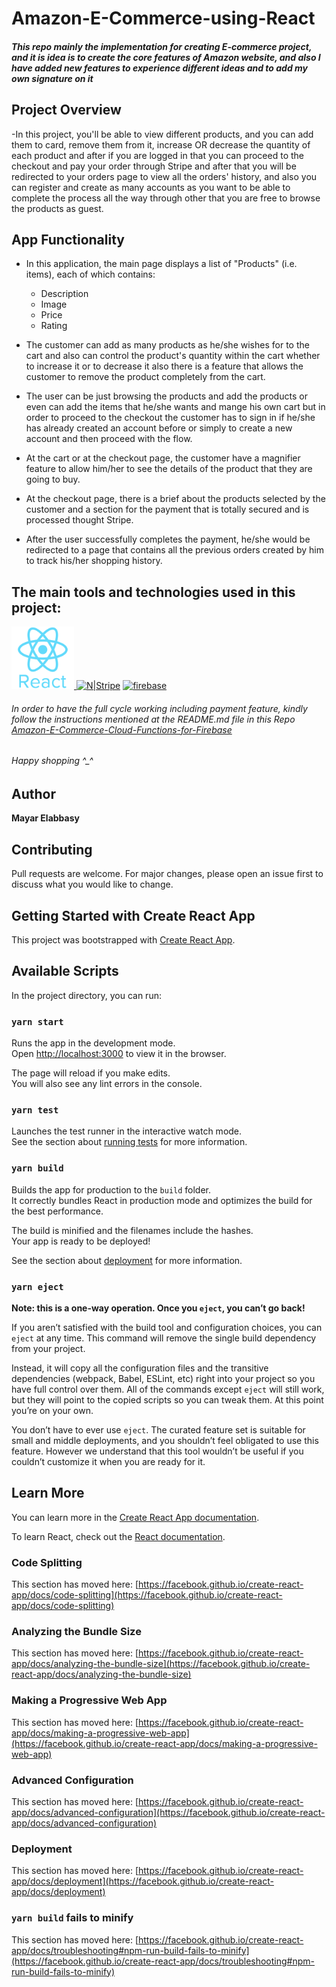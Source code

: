 # Amazon-E-Commerce-using-React

##### This repo mainly the implementation for creating E-commerce project, and it is idea is to create the core features of Amazon website, and also I have added new features to experience different ideas and to add my own signature on it

## Project Overview

-In this project, you'll be able to view different products, and you can add them to card, remove them from it, increase OR decrease the quantity of each product and after if you are logged in that you can proceed to the checkout and pay your order through Stripe and after that you will be redirected to your orders page to view all the orders' history, and also you can register and create as many accounts as you want to be able to complete the process all the way through other that you are free to browse the products as guest.

## App Functionality

- In this application, the main page displays a list of "Products" (i.e. items), each of which contains:
     * Description
     * Image
     * Price
     * Rating
     
- The customer can add as many products as he/she wishes for to the cart and also can control the product's quantity within the cart whether to increase it or to decrease it also there is a feature that allows the customer to remove the product completely from the cart.
     
- The user can be just browsing the products and add the products or even can add the items that he/she wants and mange his own cart but in order to proceed to the checkout the customer has to sign in if he/she has already created an account before or simply to create a new account and then proceed with the flow.

- At the cart or at the checkout page, the customer have a magnifier feature to allow him/her to see the details of the product that they are going to buy.

- At the checkout page, there is a brief about the products selected by the customer and a section for the payment that is totally secured and is processed thought Stripe.

- After the user successfully completes the payment, he/she would be redirected to a page that contains all the previous orders created by him to track his/her shopping history.

## The main tools and technologies used in this project:

<a href="https://reactjs.org/" target="_blank" rel="noreferrer"> <img src="https://raw.githubusercontent.com/devicons/devicon/master/icons/react/react-original-wordmark.svg" alt="react" width="100" height="100"/> </a> [![N|Stripe](https://upload.wikimedia.org/wikipedia/commons/thumb/b/ba/Stripe_Logo%2C_revised_2016.svg/200px-Stripe_Logo%2C_revised_2016.svg.png)](https://stripe.com/en-gb-us)  <a href="https://firebase.google.com/" target="_blank" rel="noreferrer"> <img src="https://www.vectorlogo.zone/logos/firebase/firebase-icon.svg" alt="firebase" width="100" height="100"/> </a>


###### In order to have the full cycle working including payment feature, kindly follow the instructions mentioned at the README.md file in this Repo  [Amazon-E-Commerce-Cloud-Functions-for-Firebase](https://github.com/Mayar-Elabbasy/Amazon-E-Commerce-Cloud-Functions-for-Firebase)

###### Happy shopping ^_^

## Author
**Mayar Elabbasy**

## Contributing
Pull requests are welcome. For major changes, please open an issue first to discuss what you would like to change.


## Getting Started with Create React App

This project was bootstrapped with [Create React App](https://github.com/facebook/create-react-app).

## Available Scripts

In the project directory, you can run:

### `yarn start`

Runs the app in the development mode.\
Open [http://localhost:3000](http://localhost:3000) to view it in the browser.

The page will reload if you make edits.\
You will also see any lint errors in the console.

### `yarn test`

Launches the test runner in the interactive watch mode.\
See the section about [running tests](https://facebook.github.io/create-react-app/docs/running-tests) for more information.

### `yarn build`

Builds the app for production to the `build` folder.\
It correctly bundles React in production mode and optimizes the build for the best performance.

The build is minified and the filenames include the hashes.\
Your app is ready to be deployed!

See the section about [deployment](https://facebook.github.io/create-react-app/docs/deployment) for more information.

### `yarn eject`

**Note: this is a one-way operation. Once you `eject`, you can’t go back!**

If you aren’t satisfied with the build tool and configuration choices, you can `eject` at any time. This command will remove the single build dependency from your project.

Instead, it will copy all the configuration files and the transitive dependencies (webpack, Babel, ESLint, etc) right into your project so you have full control over them. All of the commands except `eject` will still work, but they will point to the copied scripts so you can tweak them. At this point you’re on your own.

You don’t have to ever use `eject`. The curated feature set is suitable for small and middle deployments, and you shouldn’t feel obligated to use this feature. However we understand that this tool wouldn’t be useful if you couldn’t customize it when you are ready for it.

## Learn More

You can learn more in the [Create React App documentation](https://facebook.github.io/create-react-app/docs/getting-started).

To learn React, check out the [React documentation](https://reactjs.org/).

### Code Splitting

This section has moved here: [https://facebook.github.io/create-react-app/docs/code-splitting](https://facebook.github.io/create-react-app/docs/code-splitting)

### Analyzing the Bundle Size

This section has moved here: [https://facebook.github.io/create-react-app/docs/analyzing-the-bundle-size](https://facebook.github.io/create-react-app/docs/analyzing-the-bundle-size)

### Making a Progressive Web App

This section has moved here: [https://facebook.github.io/create-react-app/docs/making-a-progressive-web-app](https://facebook.github.io/create-react-app/docs/making-a-progressive-web-app)

### Advanced Configuration

This section has moved here: [https://facebook.github.io/create-react-app/docs/advanced-configuration](https://facebook.github.io/create-react-app/docs/advanced-configuration)

### Deployment

This section has moved here: [https://facebook.github.io/create-react-app/docs/deployment](https://facebook.github.io/create-react-app/docs/deployment)

### `yarn build` fails to minify

This section has moved here: [https://facebook.github.io/create-react-app/docs/troubleshooting#npm-run-build-fails-to-minify](https://facebook.github.io/create-react-app/docs/troubleshooting#npm-run-build-fails-to-minify)
